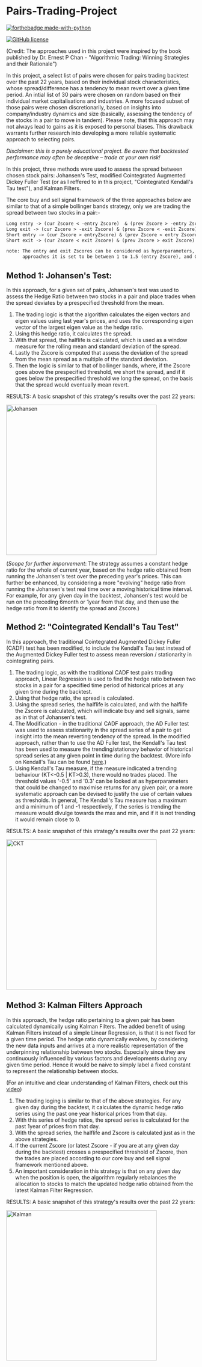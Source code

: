 # Pairs-Trading-Project

[![forthebadge made-with-python](https://ForTheBadge.com/images/badges/made-with-python.svg)](https://www.python.org/)

[![GitHub license](https://img.shields.io/badge/License-MIT-brightgreen.svg?style=flat-square)](https://github.com/kartheek17/Pairs-Trading-Project/blob/master/LICENSE)


(Credit: The approaches used in this project were inspired by the book published by Dr. Ernest P Chan - "Algorithmic Trading: Winning Strategies and their Rationale")

In this project, a select list of pairs were chosen for pairs trading backtest over the past 22 years, based on their individual stock characteristics, whose spread/difference has a tendency to mean revert over a given time period. An intial list of 30 pairs were chosen on random based on their individual market capitalisations and industries. A more focused subset of those pairs were chosen discretionarily, based on insights into company/industry dynamics and size (basically, assessing the tendency of the stocks in a pair to move in tandem). Please note, that this approach may not always lead to gains as it is exposed to personal biases. This drawback warrants further research into developing a more reliable systematic approach to selecting pairs. 

*Disclaimer: this is a purely educational project. Be aware that backtested performance may often be deceptive – trade at your own risk!*

In this project, three methods were used to assess the spread between chosen stock pairs: Johansen's Test, modified Cointegrated Augmented Dickey Fuller Test (or as I reffered to in this project, "Cointegrated Kendall's Tau test"), and Kalman Filters. 

The core buy and sell signal framework of the three approaches below are similar to that of a simple bollinger bands strategy, only we are trading the spread between two stocks in a pair:-

```txt
Long entry -> (cur Zscore < -entry Zscore)  & (prev Zscore > -entry Zscore)
Long exit -> (cur Zscore > -exit Zscore) & (prev Zscore < -exit Zscore)
Short entry -> (cur Zscore > entryZscore) & (prev Zscore < entry Zscore)
Short exit -> (cur Zscore < exit Zscore) & (prev Zscore > exit Zscore)

note: The entry and exit Zscores can be considered as hyperparameters, but in the below 
      approaches it is set to be between 1 to 1.5 (entry Zscore), and 0 (exit Zscore)
```

## Method 1: Johansen's Test:
In this approach, for a given set of pairs, Johansen's test was used to assess the Hedge Ratio between two stocks in a pair and place trades when the spread deviates by a prespecified threshold from the mean. 

1. The trading logic is that the algorithm calculates the eigen vectors and eigen values using last year's prices, and uses the corresponding eigen vector of the largest eigen value as the hedge ratio. 
2. Using this hedge ratio, it calculates the spread. 
3. With that spread, the halflife is calculated, which is used as a window measure for the rolling mean and standard deviation of the spread.
4. Lastly the Zscore is computed that assess the deviation of the spread from the mean spread as a multiple of the standard deviation.
5. Then the logic is similar to that of bollinger bands, where, if the Zscore goes above the prespecified threshold, we short the spread, and if it goes below the prespecified threshold we long the spread, on the basis that the spread would eventually mean revert. 

RESULTS:
A basic snapshot of this strategy's results over the past 22 years:

<img width="400" alt="Johansen" src="https://user-images.githubusercontent.com/30551461/122651086-344f4380-d154-11eb-9d71-3a2e41e8c1cd.png">

(_Scope for further imporvement_: The strategy assumes a constant hedge ratio for the whole of current year, based on the hedge ratio obtained from running the Johansen's test over the preceding year's prices. This can further be enhanced, by considering a more "evolving" hedge ratio from running the Johansen's test real time over a moving historical time interval. For example, for any given day in the backtest, Johansen's test would be run on the preceding 6month or 1year from that day, and then use the hedge ratio from it to identify the spread and Zscore.)  

## Method 2: "Cointegrated Kendall's Tau Test"
In this approach, the traditional Cointegrated Augmented Dickey Fuller (CADF) test has been modified, to include the Kendall's Tau test instead of the Augmented Dickey Fuller test to assess mean reversion / stationarity in cointegrating pairs.

1. The trading logic, as with the traditional CADF test pairs trading approach, Linear Regression is used to find the hedge ratio between two stocks in a pair for a specified time period of historical prices at any given time during the backtest. 
2. Using that hedge ratio, the spread is calculated.
3. Using the spread series, the halflife is calculated, and with the halflife the Zscore is calculated, which will indicate buy and sell signals, same as in that of Johansen's test. 
4. The Modification - in the traditional CADF approach, the AD Fuller test was used to assess stationarity in the spread series of a pair to get insight into the mean reverting tendency of the spread. In the modified approach, rather than to use the AD Fuller test, the Kendall's Tau test has been used to measure the trending/stationary behavior of historical spread series at any given point in time during the backtest. (More info on Kendall's Tau can be found [here](https://www.statisticshowto.com/kendalls-tau/).)
5. Using Kendall's Tau measure, if the measure indicated a trending behaviour (KT<-0.5 | KT>0.3), there would no trades placed. The threshold values '-0.5' and '0.3' can be looked at as hyperparameters that could be changed to maximise returns for any given pair, or a more systematic approach can be devised to justify the use of certain values as thresholds. In general, The Kendall's Tau measure has a maximum and a minimum of 1 and -1 respectively, if the series is trending the measure would divulge towards the max and min, and if it is not trending it would remain close to 0.

RESULTS: 
A basic snapshot of this strategy's results over the past 22 years:

<img width="400" alt="CKT" src="https://user-images.githubusercontent.com/30551461/122651460-97da7080-d156-11eb-921e-c6abe159749d.png">


## Method 3: Kalman Filters Approach
In this approach, the hedge ratio pertaining to a given pair has been calculated dynamically using Kalman Filters. The added benefit of using Kalman Filters instead of a simple Linear Regression, is that it is not fixed for a given time period. The hedge ratio dynamically evolves, by considering the new data inputs and arrives at a more realistic representation of the underpinning relationship between two stocks. Especially since they are continuously influenced by various factors and developments during any given time period. Hence it would be naive to simply label a fixed constant to represent the relationship between stocks. 

(For an intuitive and clear understanding of Kalman Filters, check out this [video](https://www.youtube.com/watch?v=mwn8xhgNpFY&t=4s))

1. The trading loging is similar to that of the above strategies. For any given day during the backtest, it calculates the dynamic hedge ratio series using the past one year historical prices from that day. 
2. With this series of hedge ratios, the spread series is calculated for the past 1year of prices from that day. 
3. With the spread series, the halflife and Zscore is calculated just as in the above strategies. 
4. If the current Zscore (or latest Zscore - if you are at any given day during the backtest) crosses a prespecified threshold of Zscore, then the trades are placed according to our core buy and sell signal framework mentioned above.
5. An important consideration in this strategy is that on any given day when the position is open, the algorithm regularly rebalances the allocation to stocks to match the updated hedge ratio obtained from the latest Kalman Filter Regression. 

RESULTS:
A basic snapshot of this strategy's results over the past 22 years:

<img width="400" alt="Kalman" src="https://user-images.githubusercontent.com/30551461/122688192-75208880-d238-11eb-9f33-fe45fa481aeb.png">
